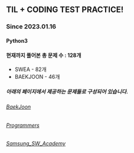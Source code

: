 ## TIL + CODING TEST PRACTICE!
### Since 2023.01.16
#### Python3
#### 현재까지 풀어본 총 문제 수 : 128개
- SWEA - 82개
- BAEKJOON - 46개

##### 아래의 페이지에서 제공하는 문제들로 구성되어 있습니다.
###### [BaekJoon](https://www.acmicpc.net/)  
###### [Programmers](https://programmers.co.kr/)  
###### [Samsung_SW_Academy](https://swexpertacademy.com/main/main.do)  

